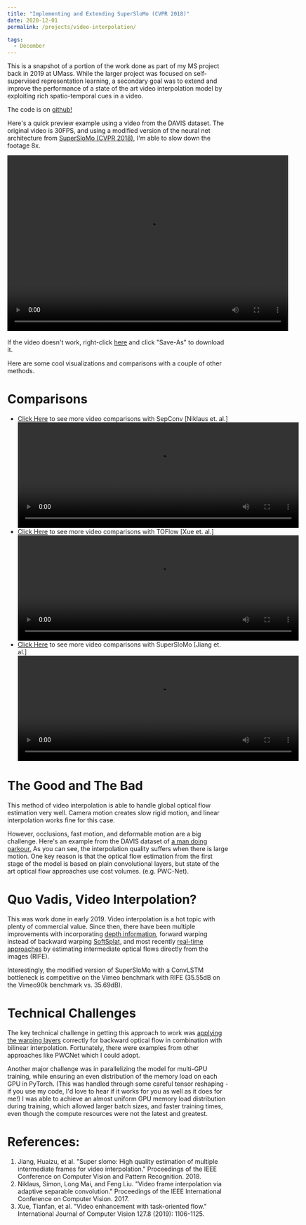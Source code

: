 ```yaml
---
title: "Implementing and Extending SuperSloMo (CVPR 2018)"
date: 2020-12-01
permalink: /projects/video-interpolation/

tags:
  - December
---
```


This is a snapshot of a portion of the work done as part of my MS project back in 2019 at UMass. While the larger project was focused on self-supervised representation learning, a secondary goal was to extend and improve the performance of a state of the art video interpolation model by exploiting rich spatio-temporal cues in a video.

The code is on [github!](https://github.com/SreenivasVRao/SuperSloMo-VideoInterpolation-PyTorch)

Here's a quick preview example using a video from the DAVIS dataset. The original video is 30FPS, and using a modified version of the neural net architecture from [SuperSloMo (CVPR 2018)](https://openaccess.thecvf.com/content_cvpr_2018/papers/Jiang_Super_SloMo_High_CVPR_2018_paper.pdf), I'm able to slow down the footage 8x.

<video style="display:block; margin: 0 auto;" src="https://sreeni-demo-bucket.s3.amazonaws.com/teaser.mp4" width="640" height="400" controls preload autoplay loop></video>
<br>
If the video doesn't work, right-click [here](https://sreeni-demo-bucket.s3.amazonaws.com/teaser.mp4) and click "Save-As" to download it.

Here are some cool visualizations and comparisons with a couple of other methods.

#  Comparisons 
* [Click Here](/video-interp-examples/sepconv) to see more video comparisons with SepConv [Niklaus et. al.] 
<video style="display:block; margin: 0 auto;" src="https://sreeni-demo-bucket.s3.amazonaws.com/examples/sepconv_example1.mp4" width="640" height="240" controls preload autoplay loop></video> 
* [Click Here](/video-interp-examples/toflow) to see more video comparisons with TOFlow [Xue et. al.]                                                                                           
 <video style="display:block; margin: 0 auto;" src="https://sreeni-demo-bucket.s3.amazonaws.com/examples/toflow_example1.mp4" width="640" height="240" controls preload autoplay loop></video> 
* [Click Here](/video-interp-examples/superslomo) to see more video comparisons with SuperSloMo [Jiang et. al.]                                                                                 
 <video style="display:block; margin: 0 auto;" src="https://sreeni-demo-bucket.s3.amazonaws.com/examples/ssm2.mp4" width="640" height="240" controls preload autoplay loop></video>


# The Good and The Bad
This method of video interpolation is able to handle global optical flow estimation very well. Camera motion creates slow rigid motion, and linear interpolation works fine for this case.

However, occlusions, fast motion, and deformable motion are a big challenge. Here's an example from the DAVIS dataset of [a man doing parkour.](https://sreeni-demo-bucket.s3.amazonaws.com/parkour.mp4) As you can see, the interpolation quality suffers when there is large motion. One key reason is that the optical flow estimation from the first stage of the model is based on plain convolutional layers, but state of the art optical flow approaches use cost volumes. (e.g. PWC-Net).

# Quo Vadis, Video Interpolation?

This was work done in early 2019. Video interpolation is a hot topic with plenty of commercial value. Since then, there have been multiple improvements with incorporating [depth information](https://sites.google.com/view/wenbobao/dain), forward warping instead of backward warping [SoftSplat](https://arxiv.org/abs/2003.05534), and most recently [real-time approaches](https://arxiv.org/pdf/2011.06294.pdf) by estimating intermediate optical flows directly from the images (RIFE).

Interestingly, the modified version of SuperSloMo with a ConvLSTM bottleneck is competitive on the Vimeo benchmark with RIFE (35.55dB on the Vimeo90k benchmark vs. 35.69dB).


# Technical Challenges

The key technical challenge in getting this approach to work was [applying the warping layers](https://github.com/SreenivasVRao/SuperSloMo-VideoInterpolation-PyTorch/blob/843ba19334537361e115b870afcce8f645a8a110/scripts/models/layers.py#L73) correctly for backward optical flow in combination with bilinear interpolation. Fortunately, there were examples from other approaches like PWCNet which I could adopt. 

Another major challenge was in parallelizing the model for multi-GPU training, while ensuring an even distribution of the memory load on each GPU in PyTorch. (This was handled through some careful tensor reshaping - if you use my code, I'd love to hear if it works for you as well as it does for me!) I was able to achieve an almost uniform GPU memory load distribution during training, which allowed larger batch sizes, and faster training times, even though the compute resources were not the latest and greatest.  

# References:
  1. Jiang, Huaizu, et al. "Super slomo: High quality estimation of multiple intermediate frames for video interpolation." Proceedings of the IEEE Conference on Computer Vision and Pattern Recognition. 2018.
  2. Niklaus, Simon, Long Mai, and Feng Liu. "Video frame interpolation via adaptive separable convolution." Proceedings of the IEEE International Conference on Computer Vision. 2017.
  3. Xue, Tianfan, et al. "Video enhancement with task-oriented flow." International Journal of Computer Vision 127.8 (2019): 1106-1125. 







